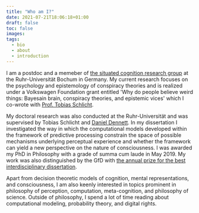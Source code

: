 ```yaml
---
title: "Who am I?"
date: 2021-07-21T18:06:18+01:00
draft: false
toc: false
images:
tags:
  - bio
  - about
  - introduction
---
```


I am a postdoc and a memeber of [the situated cognition research group](https://www.ruhr-uni-bochum.de/philosophy/bewusstsein/team.html.en) at the Ruhr-Universität Bochum in Germany. My current research focuses on the psychology and epistemology of conspiracy theories and is realized under a Volkswagen Foundation grant entitled 'Why do people believe weird things: Bayesain brain, conspiracy theories, and epistemic vices' which I co-wrote with [Prof. Tobias Schlicht](https://www.ruhr-uni-bochum.de/philosophy/bewusstsein/schlicht.html.de).

My doctoral research was also conducted at the Ruhr-Universität and was supervised by Tobias Schlicht and [Daniel Dennett](https://ase.tufts.edu/cogstud/dennett/). In my dissertation I investigated the way in which the computational models developed within the framework of predictive processing constrain the space of possible mechanisms underlying perceptual experience and whether the framework can yield a new perspective on the nature of consciousness. I was awarded my PhD in Philosophy with a grade of summa cum laude in May 2019. My work was also distinguished by the GfD with [the annual prize for the best interdisciplinary dissertation](https://www.freunde-rub.de/nachrichten.html).

Apart from decision theoretic models of cognition, mental representations, and consciousness, I am also keenly interested in topics prominent in philosophy of perception, computation, meta-cognition, and philosophy of science. Outside of philosophy, I spend a lot of time reading about computational modeling, probability theory, and digital rights.